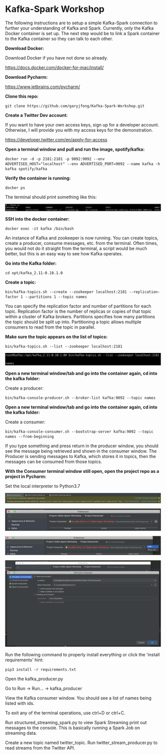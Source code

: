 # Kafka-Spark Workshop

The following instructions are to setup a simple Kafka-Spark connection to further your understanding of Kafka and Spark. Currently, only the Kafka Docker container is set up. The next step would be to link a Spark container to the Kafka container so they can talk to each other.

**Download Docker:**

Download Docker if you have not done so already.

https://docs.docker.com/docker-for-mac/install/

**Download Pycharm:**

https://www.jetbrains.com/pycharm/

**Clone this repo:**
```
git clone https://github.com/garyjfong/Kafka-Spark-Workshop.git
```
**Create a Twitter Dev account:**

If you want to have your own access keys, sign up for a developer account. Otherwise, I will provide you with my access keys for the demonstration.

https://developer.twitter.com/en/apply-for-access


**Open a terminal window and pull and run the image, spotify/kafka:**
```
docker run -d -p 2181:2181 -p 9092:9092 --env ADVERTISED_HOST="localhost" --env ADVERTISED_PORT=9092 --name kafka -h kafka spotify/kafka
```
**Verify the container is running:**
```
docker ps
```
The terminal should print something like this:

![alt text][docker ps]

[docker ps]: https://github.com/garyjfong/Kafka-Spark-Workshop/blob/master/src/resources/docker_ps.png


**SSH into the docker container:**
```
docker exec -it kafka /bin/bash
```
An instance of Kafka and zookeeper is now running. You can create topics, create a producer, consume messages, etc. from the terminal. Often times, you would not do it straight from the terminal, a script would be much better, but this is an easy way to see how Kafka operates.

**Go into the Kafka folder:**
```
cd opt/kafka_2.11-0.10.1.0
```
**Create a topic:**
```
bin/kafka-topics.sh --create --zookeeper localhost:2181 --replication-factor 1 --partitions 1 --topic names
```
You can specify the replication factor and number of partitions for each topic.
Replication factor is the number of replicas or copies of that topic within a cluster of Kafka brokers. 
Partitions specifies how many partitions the topic should be split up into. Partitioning a topic allows multiple consumers to read from the topic in parallel.

**Make sure the topic appears on the list of topics:**
```
bin/kafka-topics.sh --list --zookeeper localhost:2181
```
![alt text][topic list]

[topic list]:https://github.com/garyjfong/Kafka-Spark-Workshop/blob/master/src/resources/list_topics.png

**Open a new terminal window/tab and go into the container again, cd into the kafka folder:**

Create a producer:
```
bin/kafka-console-producer.sh --broker-list kafka:9092 --topic names
```
**Open a new terminal window/tab and go into the container again, cd into the kafka folder:**

Create a consumer:
```
bin/kafka-console-consumer.sh --bootstrap-server kafka:9092 --topic names --from-beginning
```

If you type something and press return in the producer window, you should see the message being retrieved and shown in the consumer window. The Producer is sending messages to Kafka, which stores it in topics, then the messages can be consumed from those topics.

**With the Consumer terminal window still open, open the project repo as a project in Pycharm:**

Set the local interpreter to Python3.7

![alt text][set_local_interpreter_1]

[set_local_interpreter_1]:https://github.com/garyjfong/Kafka-Spark-Workshop/blob/master/src/resources/set_local_interpreter_1.png

![alt text][set_local_interpreter_2]

[set_local_interpreter_2]:https://github.com/garyjfong/Kafka-Spark-Workshop/blob/master/src/resources/set_local_interpreter_2.png

![alt text][set_local_interpreter_3]

[set_local_interpreter_3]:https://github.com/garyjfong/Kafka-Spark-Workshop/blob/master/src/resources/set_local_interpreter_3.png

![alt text][set_local_interpreter_4]

[set_local_interpreter_4]:https://github.com/garyjfong/Kafka-Spark-Workshop/blob/master/src/resources/set_local_interpreter_4.png

Run the following command to properly install everything or click the 'install requirements' hint:
```
pip3 install -r requirements.txt
```

Open the kafka_producer.py

Go to Run -> Run... -> kafka_producer

View the Kafka consumer window. You should see a list of names being listed with ids. 

To exit any of the terminal operations, use ctrl+D or ctrl+C.

Run structured_streaming_spark.py to view Spark Streaming print out messages to the console. This is basically running a Spark Job on streaming data.

Create a new topic named twitter_topic.
Run twitter_stream_producer.py to read streams from the Twitter API. 

